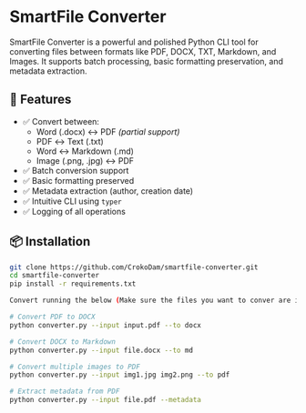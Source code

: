 # SmartFile Converter

SmartFile Converter is a powerful and polished Python CLI tool for converting files between formats like PDF, DOCX, TXT, Markdown, and Images. It supports batch processing, basic formatting preservation, and metadata extraction.

## 🚀 Features
- ✅ Convert between:
  - Word (.docx) ↔ PDF *(partial support)*
  - PDF ↔ Text (.txt)
  - Word ↔ Markdown (.md)
  - Image (.png, .jpg) ↔ PDF
- ✅ Batch conversion support
- ✅ Basic formatting preserved
- ✅ Metadata extraction (author, creation date)
- ✅ Intuitive CLI using `typer`
- ✅ Logging of all operations

## 📦 Installation
```bash
git clone https://github.com/CrokoDam/smartfile-converter.git
cd smartfile-converter
pip install -r requirements.txt

Convert running the below (Make sure the files you want to conver are in the same folder as converter.py)

# Convert PDF to DOCX
python converter.py --input input.pdf --to docx

# Convert DOCX to Markdown
python converter.py --input file.docx --to md

# Convert multiple images to PDF
python converter.py --input img1.jpg img2.png --to pdf

# Extract metadata from PDF
python converter.py --input file.pdf --metadata